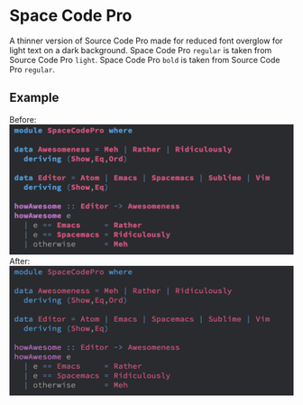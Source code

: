 # Space Code Pro
A thinner version of Source Code Pro made for reduced font overglow for light text on a dark background. Space Code Pro `regular` is taken from Source Code Pro `light`. Space Code Pro `bold` is taken from Source Code Pro `regular`.


## Example
Before:
![before](/assets/source.png)
After:
![after](/assets/space.png)
